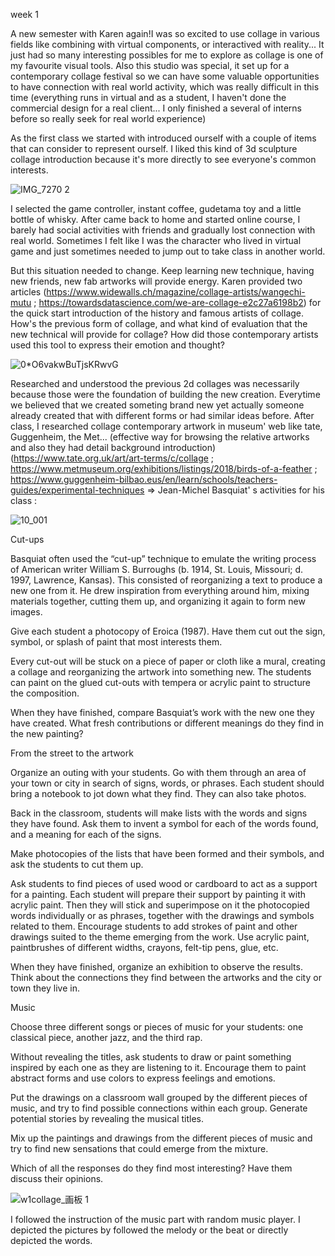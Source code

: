  week 1
 
 A new semester with Karen again!I was so excited to use collage in various fields like combining with virtual components, or interactived with reality... It just had so many interesting possibles for me to explore as collage is one of my favourite visual tools. Also this studio was special, it set up for a contemporary collage festival so we can have some valuable opportunities to have connection with real world activity, which was really difficult in this time (everything runs in virtual and as a student, I haven't done the commercial design for a real client... I only finished a several of interns before so really seek for real world experience)
 
 As the first class we started with introduced ourself with a couple of items that can consider to represent ourself. I liked this kind of 3d sculpture collage introduction because it's more directly to see everyone's common interests. 
 
![IMG_7270 2](https://user-images.githubusercontent.com/68723373/138845577-10225947-42e2-4dbf-9972-dc6a089d4131.jpg)

I selected the game controller, instant coffee, gudetama toy and a little bottle of whisky. After came back to home and started online course, I barely had social activities with friends and gradually lost connection with real world. Sometimes I felt like I was the character who lived in virtual game and just sometimes needed to jump out to take class in another world.

But this situation needed to change. Keep learning new technique, having new friends, new fab artworks will provide energy. Karen provided two articles (https://www.widewalls.ch/magazine/collage-artists/wangechi-mutu ; https://towardsdatascience.com/we-are-collage-e2c27a6198b2) for the quick start introduction of the history and famous artists of collage. How's the previous form of collage, and what kind of evaluation that the new technical will provide for collage? How did those contemporary artists used this tool to express their emotion and thought? 

![0*O6vakwBuTjsKRwvG](https://user-images.githubusercontent.com/68723373/138858386-25da8023-6f63-4fde-8003-14aa33752e56.png)

Researched and understood the previous 2d collages was necessarily because those were the foundation of building the new creation. Everytime we believed that we created someting brand new yet actually someone already created that with different forms or had similar ideas before. After class, I researched collage contemporary artwork in museum' web like tate, Guggenheim, the Met... (effective way for browsing the relative artworks and also they had detail background introduction)(https://www.tate.org.uk/art/art-terms/c/collage ; https://www.metmuseum.org/exhibitions/listings/2018/birds-of-a-feather ; https://www.guggenheim-bilbao.eus/en/learn/schools/teachers-guides/experimental-techniques => Jean-Michel Basquiat' s activities for his class : 

![10_001](https://user-images.githubusercontent.com/68723373/138863057-76e17b79-45ce-46a1-b42d-69d1167ff1e1.jpg)

Cut-ups

Basquiat often used the “cut-up” technique to emulate the writing process of American writer William S. Burroughs (b. 1914, St. Louis, Missouri; d. 1997, Lawrence, Kansas). This consisted of reorganizing a text to produce a new one from it. He drew inspiration from everything around him, mixing materials together, cutting them up, and organizing it again to form new images.

Give each student a photocopy of Eroica (1987). Have them cut out the sign, symbol, or splash of paint that most interests them.

Every cut-out will be stuck on a piece of paper or cloth like a mural, creating a collage and reorganizing the artwork into something new. The students can paint on the glued cut-outs with tempera or acrylic paint to structure the composition.

When they have finished, compare Basquiat’s work with the new one they have created. What fresh contributions or different meanings do they find in the new painting?


From the street to the artwork

Organize an outing with your students. Go with them through an area of your town or city in search of signs, words, or phrases. Each student should bring a notebook to jot down what they find. They can also take photos.

Back in the classroom, students will make lists with the words and signs they have found. Ask them to invent a symbol for each of the words found, and a meaning for each of the signs.

Make photocopies of the lists that have been formed and their symbols, and ask the students to cut them up.

Ask students to find pieces of used wood or cardboard to act as a support for a painting. Each student will prepare their support by painting it with acrylic paint. Then they will stick and superimpose on it the photocopied words individually or as phrases, together with the drawings and symbols related to them. Encourage students to add strokes of paint and other drawings suited to the theme emerging from the work. Use acrylic paint, paintbrushes of different widths, crayons, felt-tip pens, glue, etc.

When they have finished, organize an exhibition to observe the results. Think about the connections they find between the artworks and the city or town they live in.


Music

Choose three different songs or pieces of music for your students: one classical piece, another jazz, and the third rap.

Without revealing the titles, ask students to draw or paint something inspired by each one as they are listening to it. Encourage them to paint abstract forms and use colors to express feelings and emotions.

Put the drawings on a classroom wall grouped by the different pieces of music, and try to find possible connections within each group. Generate potential stories by revealing the musical titles.

Mix up the paintings and drawings from the different pieces of music and try to find new sensations that could emerge from the mixture.

Which of all the responses do they find most interesting? Have them discuss their opinions.

![w1collage_画板 1](https://user-images.githubusercontent.com/68723373/140548681-a3053113-bb10-46f0-bbec-49fcb585f017.png)

I followed the instruction of the music part with random music player. I depicted the pictures by followed the melody or the beat or directly depicted the words.



